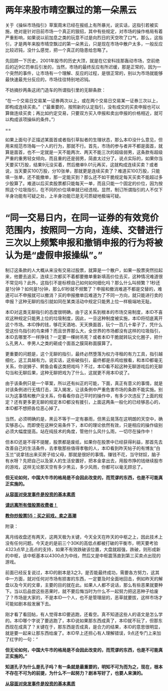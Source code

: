 两年来股市晴空飘过的第一朵黑云
====



关于《操纵市场指引》草案周末已经在报纸上有所暴光，说实话，这指引若被实施，绝对是针对目前市场一个真正的狠招，其中有些规定，对市场的操作格局有着严重影响，如果说以前加息之类的玩意不过是向烈日的天空吹了口气，那么，这指引，才是两年来股市晴空飘过的第一朵黑云，只是现在市场中散户太多，一般反应比较迟钝，没什么感觉，把一个真正的隐患给忽略了。

先回顾一下历史，2001年股市的历史大顶，就是在亿安科技那轰动市场，空前绝后的近9亿罚单后引发的，当然，市场的最终反应有所迟缓，那是正常的，因为一个突然的事件，让市场有一个理解、反应的过程，是很正常的，别以为市场就能够最快速最充分反应的，市场往往特别地迟钝。

不妨摘抄两条这闭门造车的所谓指引里的无聊条款：

“在一个交易日交易某一证券两次以上，或在两个交易日交易某一证券三次以上，即构成连续买卖。”（“最重要的，按照新的认定指引，没有成交的买卖申报也可以算做连续买卖；再比如约定交易，只要双方买入申报和卖出申报的价格相近，就可以构成该项操纵的条件。”）

==

如果上面句子正描述某面首或者指引草拟者的生理状态，那么本ID没什么意见，但用来规范市场每一个人的行为，那就不行。首先，市场的参与者并不都是面首，就算是面首，也不一定就是一天不能两次、两天不能三次的超级弱男，这条款有超级严重的重男轻女倾向，而且重的还是弱男，简直太过分了。说点实际的，如果你当天要买1万股，结果9元没买着，然后撤单9.01元再买，这就构成连续买卖？或者说，当天要买100万股，分10张单，那就更是连续买卖了？难道买100万股，只能填一张单，还不能撤单，那一定能买到？那么还不如干脆规定每天买卖不能超过多少股算了。难道以后买卖股票都只能每天一单，而且只能一个固定的价位，因为按照这个垃圾指引，在不同的价位填单就已经违规。显然，制订所谓指引的人不仅下半身功能有可疑之处，上半身功能已是无可质疑地极端可疑。


“同一交易日内，在同一证券的有效竞价范围内，按照同一方向，连续、交替进行三次以上频繁申报和撤销申报的行为将被认为是“虚假申报操纵”。”
==

制订这条款的人大概从来没有交易过股票，就算是一个散户，如果一股票突然拉起来，他要去追买，连续三次都买不着都要撤单重新填高价位去买，这种情况难道很不常见吗？此外，这指引不是标榜自己如何如何细化吗？那么什么叫频繁？1秒还是1分钟？如何是1分钟，那么61秒就不频繁了？申报和撤消难道不都是交替的，难道可以不申报就可以撤消？买的申报撤单后难道为了不同一方向，就只能进行卖的申报？这种无聊的指引就如同在某类活动中规定只能男上位一样极端地无耻。

本ID对这类无聊指引的态度很明确，由于这关系到根本的市场交易制度，本ID不喜欢这种规定只能男上位的垃圾制度，因此，一旦这种制度被实施，本ID将彻底离开这个市场。本ID挣的钱，够花天酒地、天天换面首，玩个一百几十辈子了，凭什么受这份鸟指引的鸟束缚？而且世界那么大，全世界的市场都没有这样的垃圾指引，本ID去哪里不一样挣钱？一定要一棵树吊死？或者本ID干脆就转玩文化圈子，把什么孔男人、李男人之类的砸成个面首之膜简称面膜算了。

更重要的问题是，这个无聊的指引，最终必然堕落为权力寻租的有力工具，指引越细化，这工具越有力。说实话，这些破指引，最终都是杀鸡给猴看，和本ID都毫无关系，你说狮子、鳄鱼会看这类把戏吗？不过，本ID看不起这种无聊游戏后的无聊勾当和无聊后果，这种无聊把戏为了什么，这就更不用本ID说了。

由于该条例只是一个草案，所以还有纠正的可能，下面，真正有意义的事情，就是对该条例进行无情打击，深入揭发，让该条例中严重危害市场的条款不能实施。别以为这事情和散户没关系，你看看你自己平时的操作中，有多少次违反了上面的规定？还有更多更无聊的规定本ID都没有援引，上面这两条一般化的已经够恶心的，本ID都不想把各位恶心掉了。

当然，必须明确的是，黑云不等于一定有暴雨，但黑云晃荡在这明朗的天空中，确实够恶心。而即使在这种交易条件下，本ID的理论依然有效，只是相应的操作级别必须大幅度提高。站在纯技术的角度，管他什么风什么雨，一切尽在操作中！

但本ID还是不得不提醒，股票都是废纸，如果你在股票中已经获得利益，那首先去改善自己的生活条件，去孝敬那些值得孝敬的人，本ID看到昨天帖子的有博友“白玉兰”说拿钱出来买房子给父母，那就是很好的事情。赚钱不花，当守财奴，脑子有水呀？先把自己以及家人的生活安置好，把本金拿出去，用股市挣的钱继续股市的游戏，这样无论那天空有多少黑云，多少风雨，你都可以毫无顾忌了。

**但无论如何，中国大牛市的格局是不会因此改变的，而荒谬的东西，也是不可能真正实施的。**

[**从容面对突发事件是投资的基本素质**](http://blog.sina.com.cn/u/486e105c01000avx)

[**请远离所有借股票收费者！**](http://blog.sina.com.cn/u/486e105c01000asd)

[**教你炒股票55：买之前戏，卖之高潮**](http://blog.sina.com.cn/u/486e105c01000aur)

附录：

离月线收盘还有两天，这两天极为关键，今天全天在昨天的中枢之上，因此技术上没有任何问题。今天走的是前三个30K的高低点都被打破的平衡市，明天要考验4323点早上高点的支持，如果不有效跌破该位置，大盘就超强，跌破，则形成新的中枢，该中枢基本以4300点为中线，然后又是中枢震荡直到第三买卖点出现的游戏。

前面已经反复说过，本ID的剧本是3之3，是否能最终成功，需要各方努力，这其中一方面，就对任何对市场有损害的东西，一定要及时全面地回击，例如昨天的解盘以及今天的文章，主要的目的就在此。如果人人都不说话，那么有些恶果就要种下。当以后品尝这些恶果时，就不要后悔当时为什么不一起努力把这恶种子给废了？市场是大家的，不是本ID一个人，也不是管理层的，恶草就要拔，这样市场才可能如剧本般发展下去。

刚才看了看回帖，有人觉得本ID要逃跑，还看空。真不知道这些人的语文是怎么学的。本ID哪个字说了要逃跑了，本ID说如果那东西成真了，本ID就不玩了，但那东西现在成真了？关键在于，那东西是否成真，是合力的结果，本ID的意思很明显，就是要一起来让那东西给废了。本ID早上还担心有人理解错误，9点还专门上来加了红字的一句：“

**但无论如何，中国大牛市的格局是不会因此改变的，而荒谬的东西，也是不可能真正实施的。”**

**知道孔子为什么是孔子吗？有一条就是最重要的，明知不可为而为之，现在，根本不存在不可为的前提，为什么不一起努力？剧本写好了，也要人来演的。**

[**从容面对突发事件是投资的基本素质**](http://blog.sina.com.cn/u/486e105c01000avx)
